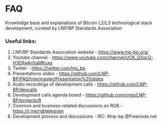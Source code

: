# FAQ
Knowledge base and explanations of Bitcoin L2/L3 technological stack development, curated by LNP/BP Standards Association

### Useful links:
1. LNP/BP Standards Association website - https://www.lnp-bp.org/
2. Youtube channel - https://www.youtube.com/channel/UCK_Q3xcQ-H3ERwArGaMKsxg
3. Twitter - https://twitter.com/lnp_bp
4. Presentations slides - https://github.com/LNP-BP/FAQ/tree/master/Presentation%20slides
5. Audio recordings of development calls - https://github.com/LNP-BP/devcalls
6. Development calls agenda board - https://github.com/orgs/LNP-BP/projects/8
7. Common and business-related discussions on RGB - https://t.me/rgbtelegram
8. Development process and discussions - IRC: #lnp-bp @Freenode.net

